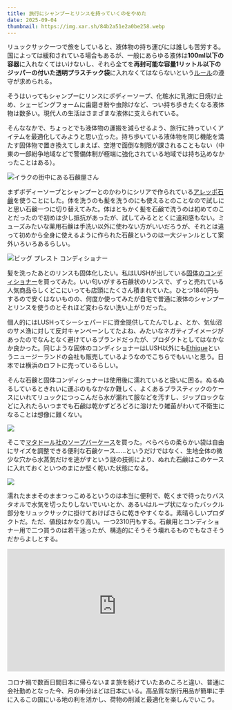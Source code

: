 ```yaml
---
title: 旅行にシャンプーとリンスを持っていくのをやめた
date: 2025-09-04
thumbnail: https://img.xar.sh/84b2a51e2a0be258.webp
---
```


リュックサック一つで旅をしていると、液体物の持ち運びには誰しも苦労する。国によっては緩和されている場合もあるが、一般にあらゆる液体は**100ml以下の容器**に入れなくてはいけないし、それら全てを**再封可能な容量1リットル以下のジッパーの付いた透明プラスチック袋**に入れなくてはならないという[ルール](https://www.narita-airport.jp/ja/airportguide/security/liquid/)の遵守が求められる。

そうはいってもシャンプーにリンスにボディーソープ、化粧水に乳液に日焼け止め、シェービングフォームに歯磨き粉や虫除けなど、つい持ち歩きたくなる液体物は数多い。現代人の生活はさまざまな液体に支えられている。

そんななかで、ちょっとでも液体物の運搬を減らせるよう、旅行に持っていくアイテムを最適化してみようと思い立った。持ち歩いている液体物を同じ機能を満たす固体物で置き換えてしまえば、空港で面倒な制限が課されることもない（中東の一部紛争地域などで警備体制が極端に強化されている地域では持ち込めなかったことはある）。

![イラクの街中にある石鹸屋さん](https://img.xar.sh/6cf378ff7beb619d.webp)

まずボディーソープとシャンプーとのかわりにシリアで作られている[アレッポ石鹸](https://www3.nhk.or.jp/news/contents/ohabiz/articles/2025_0313.html)を使うことにした。体を洗うのも髪を洗うのにも使えるとのことなので試しにと思い石鹸一つに切り替えてみた。体はともかく髪を石鹸で洗うのは初めてのことだったので初めは少し抵抗があったが、試してみるととくに違和感もない。ミューズみたいな薬用石鹸は手洗い以外に使わない方がいいだろうが、それとは違って初めから全身に使えるように作られた石鹸というのは一大ジャンルとして案外いろいろあるらしい。

![ビッグ プレスト コンディショナー](https://img.xar.sh/bf1b52433556da2d.webp)

髪を洗ったあとのリンスも固体化したい。私はLUSHが出している[固体のコンディショナー](https://www.lush.com/jp/ja/p/big-pressed-conditioner)を買ってみた。いい匂いがする石鹸状のリンスで、ずっと売れている人気商品らしくどこにいっても店頭にたくさん積まれていた。ひとつ1840円もするので安くはないものの、何度か使ってみたが自宅で普通に液体のシャンプーとリンスを使うのとそれほど変わらない洗い上がりだった。

個人的にはLUSHってシーシェパードに資金提供してたんでしょ、とか、気仙沼のサメ漁に対して反対キャンペーンしてたよね、みたいなネガティブイメージがあったのでなんとなく避けているブランドだったが、プロダクトとしてはなかなか良かった。同じような固体のコンディショナーはLUSH以外にも[Ethique](https://ethique.com/collections/conditioner)というニュージーランドの会社も販売しているようなのでこちらでもいいと思う。日本では横浜のロフトに売っているらしい。

そんな石鹸と固体コンディショナーは使用後に濡れていると扱いに困る。ぬるぬるしているときれいに運ぶのもなかなか難しく、よくあるプラスティックのケースにいれてリュックにつっこんだら水が漏れて服などを汚すし、ジップロックなどに入れたらいつまでも石鹸は乾かずどろどろに溶けたり雑菌がわいて不衛生になることは想像に難くない。

![](https://img.xar.sh/84b2a51e2a0be258.webp)

そこで[マタドール社のソープバーケース](https://www.yodobashi.com/product/100000001006977592/)を買った。ぺらぺらの柔らかい袋は自由にサイズを調整できる便利な石鹸ケース……というだけではなく、生地全体の微少な穴から水蒸気だけを逃がすという謎の技術により、ぬれた石鹸はこのケースに入れておくといつのまにか堅く乾いた状態になる。

![](https://img.xar.sh/da5c98e6f0ff1549.webp)

濡れたままそのままつっこめるというのは本当に便利で、乾くまで待ったりバスタオルで水気を切ったりしないでいいとか、あるいはループ状になったバックル部分をリュックサックに掛けておけばさらに乾きやすくなる。素晴らしいプロダクトだ。ただ、値段はかなり高い。一つ2310円もする。石鹸用とコンディショナー用で二つ買うのは若干迷ったが、構造的にそうそう壊れるものでもなさそうだからよしとする。

<iframe style="width:100%; aspect-ratio:16/9; height:auto; border:0;" src="https://www.youtube-nocookie.com/embed/Ol6yh3XS1eU?si=T3XgL8-OY92fUNQO" title="YouTube video player" frameborder="0" allow="accelerometer; autoplay; clipboard-write; encrypted-media; gyroscope; picture-in-picture; web-share" referrerpolicy="strict-origin-when-cross-origin" allowfullscreen></iframe>

コロナ禍で数百日間日本に帰らないまま旅を続けていたあのころと違い、普通に会社勤めとなった今、月の半分ほどは日本にいる。高品質な旅行用品が簡単に手に入るこの国にいる地の利を活かし、荷物の削減と最適化を楽しんでいこう。
